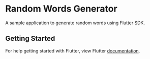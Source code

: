 # Random Words Generator

A sample application to generate random words using Flutter SDK.

## Getting Started

For help getting started with Flutter, view Flutter 
[documentation](https://flutter.io/).
